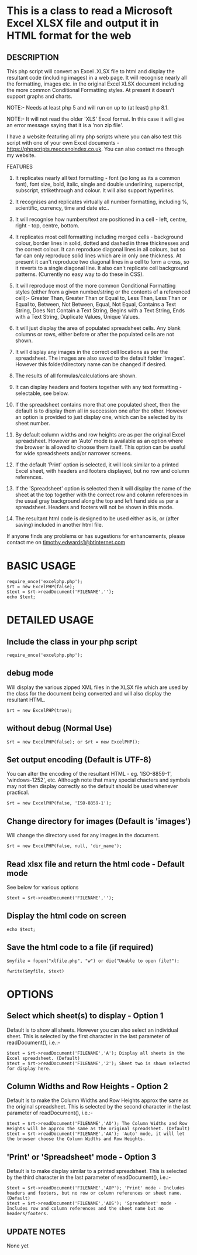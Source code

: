 # This is a class to read a Microsoft Excel XLSX file and output it in HTML format for the web

## DESCRIPTION

This php script will convert an Excel .XLSX file to html and display the resultant code (including images) in a web page. It will recognise nearly all the formatting, images etc. in the original Excel XLSX document including the more common Conditional Formatting styles. At present it doesn't support graphs and charts. 

NOTE:- Needs at least php 5 and will run on up to (at least) php 8.1.

NOTE:- It will not read the older 'XLS' Excel format. In this case it will give an error message saying that it is a 'non zip file'.

I have a website featuring all my php scripts where you can also test this script with one of your own Excel documents - https://phpscripts.meccanoindex.co.uk. You can also contact me through my website.

FEATURES

1. It replicates nearly all text formatting - font (so long as its a common font), font size, bold, italic, single and double underlining, superscript, subscript, strikethrough and colour. It will also support hyperlinks.

2. It recognises and replicates virtually all number formatting, including %, scientific, currency, time and date etc..

3. It will recognise how numbers/text are positioned in a cell - left, centre, right - top, centre, bottom.

4. It replicates most cell formatting including merged cells - background colour, border lines in solid, dotted and dashed in three thicknesses and the correct colour. It can reproduce diagonal lines in all colours, but so far can only reproduce solid lines which are in only one thickness. At present it can't reproduce two diagonal lines in a cell to form a cross, so it reverts to a single diagonal line. It also can't replicate cell background patterns. (Currently no easy way to do these in CSS).

5. It will reproduce most of the more common Conditional Formatting styles (either from a given number/string or the contents of a referenced cell):-
Greater Than, Greater Than or Equal to, Less Than, Less Than or Equal to, Between, Not Between, Equal, Not Equal, Contains a Text String, Does Not Contain a Text String, Begins with a Text String, Ends with a Text String, Duplicate Values, Unique Values.

6. It will just display the area of populated spreadsheet cells. Any blank columns or rows, either before or after the populated cells are not shown.

7. It will display any images in the correct cell locations as per the spreadsheet. The images are also saved to the default folder 'images'. However this folder/directory name can be changed if desired.

8. The results of all formulas/calculations are shown.

9. It can display headers and footers together with any text formatting - selectable, see below.

10. If the spreadsheet contains more that one populated sheet, then the default is to display them all in succession one after the other. However an option is provided to just display one, which can be selected by its sheet number.

11. By default column widths and row heights are as per the original Excel spreadsheet. However an 'Auto' mode is available as an option where the browser is allowed to choose them itself. This option can be useful for wide spreadsheets and/or narrower screens.

12. If the default 'Print' option is selected, it will look similar to a printed Excel sheet, with headers and footers displayed, but no row and column references.

13. If the 'Spreadsheet' option is selected then it will display the name of the sheet at the top together with the correct row and column references in the usual gray background along the top and left hand side as per a spreadsheet. Headers and footers will not be shown in this mode.

14. The resultant html code is designed to be used either as is, or (after saving) included in another html file.

If anyone finds any problems or has sugestions for enhancements, please contact me on timothy.edwards1@btinternet.com 

# BASIC USAGE
```
require_once('excelphp.php');
$rt = new ExcelPHP(false);
$text = $rt->readDocument('FILENAME','');
echo $text;
```

# DETAILED USAGE

## Include the class in your php script
```
require_once('excelphp.php');
```

## debug mode
Will display the various zipped XML files in the XLSX file which are used by the class for the document being converted and will also display the resultant HTML.
```
$rt = new ExcelPHP(true);
```

## without debug (Normal Use)
```
$rt = new ExcelPHP(false); or $rt = new ExcelPHP();
```

## Set output encoding (Default is UTF-8)
You can alter the encoding of the resultant HTML - eg. 'ISO-8859-1', 'windows-1252', etc. Although note that many special chacters and symbols may not then display correctly so the default should be used whenever practical.
```
$rt = new ExcelPHP(false, 'ISO-8859-1');
```

## Change directory for images (Default is 'images')
Will change the directory used for any images in the document.
```
$rt = new ExcelPHP(false, null, 'dir_name');
```

## Read xlsx file and return the html code - Default mode
See below for various options
```
$text = $rt->readDocument('FILENAME','');
```

## Display the html code on screen
```
echo $text;
```

##  Save the html code to a file (if required)
```
$myfile = fopen("xlfile.php", "w") or die("Unable to open file!");

fwrite($myfile, $text)
```

# OPTIONS

## Select which sheet(s) to display - Option 1
Default is to show all sheets. However you can also select an individual sheet. This is selected by the first character in the last parameter of readDocument(), i.e.:-
```
$text = $rt->readDocument('FILENAME','A'); Display all sheets in the Excel spreadsheet. (Default)
$text = $rt->readDocument('FILENAME','2'); Sheet two is shown selected for display here.
```

## Column Widths and Row Heights - Option 2
Default is to make the Column Widths and Row Heights approx the same as the original spreadsheet. This is selected by the second character in the last parameter of readDocument(), i.e.:-
```
$text = $rt->readDocument('FILENAME','AO'); The Column Widths and Row Heights will be approx the same as the original spreadsheet. (Default)
$text = $rt->readDocument('FILENAME','AA'); 'Auto' mode, it will let the browser choose the Column Widths and Row Heights.
```

## 'Print' or 'Spreadsheet' mode - Option 3
Default is to make display similar to a printed spreadsheet. This is selected by the third character in the last parameter of readDocument(), i.e.:-
```
$text = $rt->readDocument('FILENAME','AOP'); 'Print' mode - Includes headers and footers, but no row or column references or sheet name. (Default)
$text = $rt->readDocument('FILENAME','AOS'); 'Spreadsheet' mode - Includes row and column references and the sheet name but no headers/footers.
```

## UPDATE NOTES

None yet
